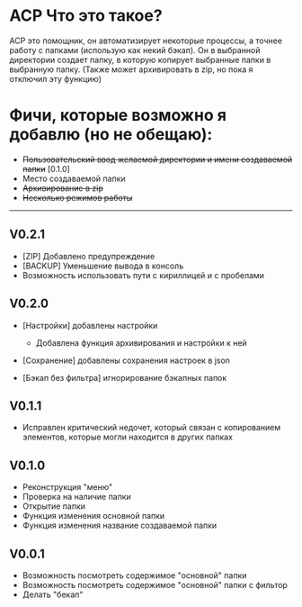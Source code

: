 # ACP Что это такое? 
ACP это помощник, он автоматизирует некоторые процессы, а точнее работу с папками (использую как некий бэкап). 
Он в выбранной директории создает папку, в которую копирует выбранные папки в выбранную папку. (Также может архивировать в zip, но пока я отключил эту функцию)


# Фичи, которые возможно я добавлю (но не обещаю):
- ~~Пользовательский ввод желаемой директории и имени создаваемой папки~~ [0.1.0]
- Место создаваемой папки
- ~~Архивирование в zip~~
- ~~Несколько режимов работы~~

---
## V0.2.1
- [ZIP] Добавлено предупреждение
- [BACKUP] Уменьшение вывода в консоль
- Возможность использовать пути с кириллицей и с пробелами

## V0.2.0
- [Настройки] добавлены настройки 
    - Добавлена функция архивирования и настройки к ней

- [Сохранение] добавлены сохранения настроек в json 
- [Бэкап без фильтра] игнорирование бэкапных папок 

## V0.1.1
- Исправлен критический недочет, который связан с копированием элементов, которые могли находится в других папках

## V0.1.0
- Реконструкция "меню"
- Проверка на наличие папки
- Открытие папки
- Функция изменения основной папки
- Функция изменения название создаваемой папки

## V0.0.1 
- Возможность посмотреть содержимое "основной" папки
- Возможность посмотреть содержимое "основной" папки с фильтор
- Делать "бекап"
